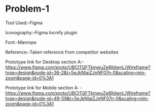 # Problem-1
Tool Used:-Figma

Iconography:-Figma Iocnify plugin

Font:-Manrope

Reference:-Taken reference from competitor websites

Prototype link for Desktop section A:- https://www.figma.com/proto/UBClTQFTkjnwuZe8lldwnL/Wireframe?type=design&node-id=36-2&t=5eJkNIaiZJnNF07n-0&scaling=min-zoom&page-id=0%3A1

Prototype link for Mobile section A: - https://www.figma.com/proto/UBClTQFTkjnwuZe8lldwnL/Wireframe?type=design&node-id=49-59&t=5eJkNIaiZJnNF07n-0&scaling=min-zoom&page-id=0%3A1

